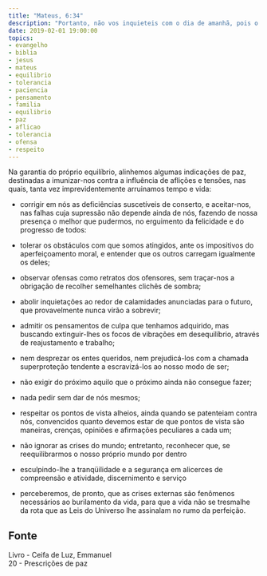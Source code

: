 ```yaml
---
title: "Mateus, 6:34"
description: "Portanto, não vos inquieteis com o dia de amanhã, pois o amanhã trará os seus cuidados... - Jesus"
date: 2019-02-01 19:00:00
topics: 
- evangelho
- biblia
- jesus
- mateus
- equilibrio
- tolerancia
- paciencia
- pensamento
- familia
- equilibrio
- paz
- aflicao
- tolerancia
- ofensa
- respeito
---
```


Na garantia do próprio equilíbrio, alinhemos algumas indicações de paz, destinadas a
imunizar-nos contra a influência de aflições e tensões, nas quais, tanta vez
imprevidentemente arruinamos tempo e vida:

- corrigir em nós as deficiências suscetíveis de conserto, e aceitar-nos, nas falhas cuja
supressão não depende ainda de nós, fazendo de nossa presença o melhor que pudermos,
no erguimento da felicidade e do progresso de todos:

- tolerar os obstáculos com que somos atingidos, ante os impositivos do aperfeiçoamento
moral, e entender que os outros carregam igualmente os deles;

- observar ofensas como retratos dos ofensores, sem traçar-nos a obrigação de recolher
semelhantes clichês de sombra;

- abolir inquietações ao redor de calamidades anunciadas para o futuro, que provavelmente
nunca virão a sobrevir;

- admitir os pensamentos de culpa que tenhamos adquirido, mas buscando extinguir-lhes os
focos de vibrações em desequilíbrio, através de reajustamento e trabalho;

- nem desprezar os entes queridos, nem prejudicá-los com a chamada superproteção
tendente a escravizá-los ao nosso modo de ser;

- não exigir do próximo aquilo que o próximo ainda não consegue fazer;

- nada pedir sem dar de nós mesmos;

- respeitar os pontos de vista alheios, ainda quando se patenteiam contra nós, convencidos
quanto devemos estar de que pontos de vista são maneiras, crenças, opiniões e afirmações
peculiares a cada um;

- não ignorar as crises do mundo; entretanto, reconhecer que, se reequilibrarmos o nosso
próprio mundo por dentro 

- esculpindo-lhe a tranqüilidade e a segurança em alicerces de compreensão e
atividade, discernimento e serviço 

- perceberemos, de pronto, que as crises externas são fenômenos necessários ao
burilamento da vida, para que a vida não se tresmalhe da rota que as Leis do
Universo lhe assinalam no rumo da perfeição.

## Fonte
Livro - Ceifa de Luz, Emmanuel  
20 - Prescrições de paz
